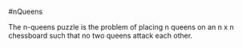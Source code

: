 #nQueens

The n-queens puzzle is the problem of placing n queens on an n x n chessboard such that no two queens attack each other.
